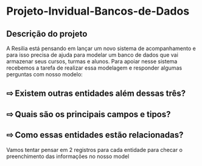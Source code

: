 # Projeto-Invidual-Bancos-de-Dados

## Descrição do projeto
A Resilia está pensando em lançar um novo sistema de
acompanhamento e para isso precisa de ajuda para modelar um
banco de dados que vai armazenar seus cursos, turmas e alunos.
Para apoiar nesse sistema recebemos a tarefa de realizar essa modelagem
e responder algumas perguntas com nosso modelo:

## ⇨ Existem outras entidades além dessas três?

## ⇨ Quais são os principais campos e tipos?

## ⇨ Como essas entidades estão relacionadas?

Vamos tentar pensar em 2 registros para cada entidade para checar o
preenchimento das informações no nosso model
